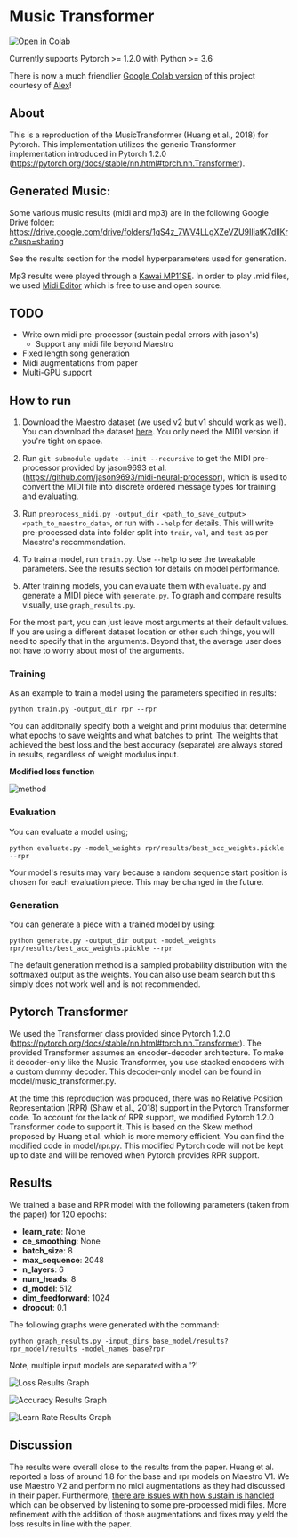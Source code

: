 # Music Transformer
[![Open in Colab](https://colab.research.google.com/assets/colab-badge.svg)](https://colab.research.google.com/github/asigalov61/SuperPiano/blob/master/Super_Piano_3.ipynb)

Currently supports Pytorch >= 1.2.0 with Python >= 3.6  

There is now a much friendlier [Google Colab version](https://github.com/asigalov61/SuperPiano/blob/master/Super_Piano_3.ipynb) of this project courtesy of [Alex](https://github.com/asigalov61)! 

## About
This is a reproduction of the MusicTransformer (Huang et al., 2018) for Pytorch. This implementation utilizes the generic Transformer implementation introduced in Pytorch 1.2.0 (https://pytorch.org/docs/stable/nn.html#torch.nn.Transformer).

## Generated Music:
Some various music results (midi and mp3) are in the following Google Drive folder:  
https://drive.google.com/drive/folders/1qS4z_7WV4LLgXZeVZU9IIjatK7dllKrc?usp=sharing

See the results section for the model hyperparameters used for generation.

Mp3 results were played through a [Kawai MP11SE](https://kawaius.com/product/mp11se/). 
In order to play .mid files, we used [Midi Editor](https://www.midieditor.org/) which is free to use and open source.

## TODO
* Write own midi pre-processor (sustain pedal errors with jason's)
   * Support any midi file beyond Maestro
* Fixed length song generation
* Midi augmentations from paper
* Multi-GPU support

## How to run
1. Download the Maestro dataset (we used v2 but v1 should work as well). You can download the dataset [here](https://magenta.tensorflow.org/datasets/maestro). You only need the MIDI version if you're tight on space. 

2. Run `git submodule update --init --recursive` to get the MIDI pre-processor provided by jason9693 et al. (https://github.com/jason9693/midi-neural-processor), which is used to convert the MIDI file into discrete ordered message types for training and evaluating. 

3. Run `preprocess_midi.py -output_dir <path_to_save_output> <path_to_maestro_data>`, or run with `--help` for details. This will write pre-processed data into folder split into `train`, `val`, and `test` as per Maestro's recommendation.

4. To train a model, run `train.py`. Use `--help` to see the tweakable parameters. See the results section for details on model performance. 

5. After training models, you can evaluate them with `evaluate.py` and generate a MIDI piece with `generate.py`. To graph and compare results visually, use `graph_results.py`.

For the most part, you can just leave most arguments at their default values. If you are using a different dataset location or other such things, you will need to specify that in the arguments. Beyond that, the average user does not have to worry about most of the arguments.

### Training
As an example to train a model using the parameters specified in results:

```
python train.py -output_dir rpr --rpr 
```
You can additonally specify both a weight and print modulus that determine what epochs to save weights and what batches to print. The weights that achieved the best loss and the best accuracy (separate) are always stored in results, regardless of weight modulus input.

**Modified loss function**

![method](./figure/results.png)

### Evaluation
You can evaluate a model using;
```
python evaluate.py -model_weights rpr/results/best_acc_weights.pickle --rpr
```

Your model's results may vary because a random sequence start position is chosen for each evaluation piece. This may be changed in the future.

### Generation
You can generate a piece with a trained model by using:
```
python generate.py -output_dir output -model_weights rpr/results/best_acc_weights.pickle --rpr
```

The default generation method is a sampled probability distribution with the softmaxed output as the weights. You can also use beam search but this simply does not work well and is not recommended.

## Pytorch Transformer
We used the Transformer class provided since Pytorch 1.2.0 (https://pytorch.org/docs/stable/nn.html#torch.nn.Transformer). The provided Transformer assumes an encoder-decoder architecture. To make it decoder-only like the Music Transformer, you use stacked encoders with a custom dummy decoder. This decoder-only model can be found in model/music_transformer.py.

At the time this reproduction was produced, there was no Relative Position Representation (RPR) (Shaw et al., 2018) support in the Pytorch Transformer code. To account for the lack of RPR support, we modified Pytorch 1.2.0 Transformer code to support it. This is based on the Skew method proposed by Huang et al. which is more memory efficient. You can find the modified code in model/rpr.py. This modified Pytorch code will not be kept up to date and will be removed when Pytorch provides RPR support.

## Results
We trained a base and RPR model with the following parameters (taken from the paper) for 120 epochs:
* **learn_rate**: None
* **ce_smoothing**: None
* **batch_size**: 8
* **max_sequence**: 2048
* **n_layers**: 6
* **num_heads**: 8
* **d_model**: 512
* **dim_feedforward**: 1024
* **dropout**: 0.1

The following graphs were generated with the command: 
```
python graph_results.py -input_dirs base_model/results?rpr_model/results -model_names base?rpr
```

Note, multiple input models are separated with a '?'

![Loss Results Graph](./figure/loss_graph.png "Loss Results")

![Accuracy Results Graph](./figure/accuracy_graph.png "Accuracy Results")

![Learn Rate Results Graph](./figure/lr_graph.png "Learn Rate Results")

## Discussion
The results were overall close to the results from the paper. Huang et al. reported a loss of around 1.8 for the base and rpr models on Maestro V1. We use Maestro V2 and perform no midi augmentations as they had discussed in their paper. Furthermore, [there are issues with how sustain is handled](https://github.com/jason9693/midi-neural-processor/pull/2) which can be observed by listening to some pre-processed midi files. More refinement with the addition of those augmentations and fixes may yield the loss results in line with the paper.



